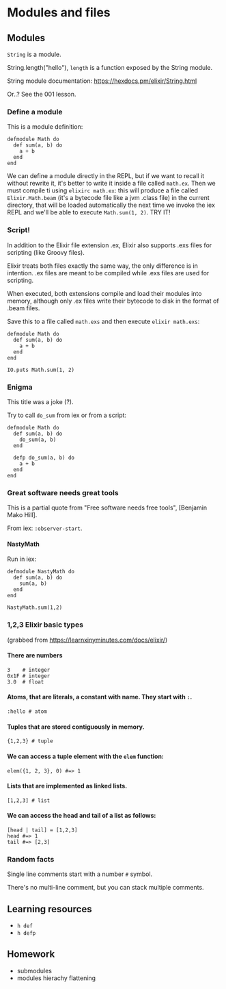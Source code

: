 # Modules and files

## Modules

`String` is a module.

String.length("hello"), `length` is a function exposed by the String module.

String module documentation: https://hexdocs.pm/elixir/String.html

Or..? See the 001 lesson.

### Define a module

This is a module definition:

```
defmodule Math do
  def sum(a, b) do
    a + b
  end
end
```
We can define a module directly in the REPL, but if we want to recall it without rewrite it, it's better
to write it inside a file called `math.ex`. Then we must compile ti using `elixirc math.ex`: this
will produce a file called `Elixir.Math.beam` (it's a bytecode file like a jvm .class file) in the current directory, that will be loaded
automatically the next time we invoke the iex REPL and we'll be able to execute `Math.sum(1, 2)`. TRY IT!

### Script!

In addition to the Elixir file extension .ex, Elixir also supports .exs files for scripting (like Groovy files).

Elixir treats both files exactly the same way, the only difference is in intention. .ex files are meant to be compiled while .exs files are used for scripting.

When executed, both extensions compile and load their modules into memory, although only .ex files write their bytecode to disk in the format of .beam files.

Save this to a file called `math.exs` and then execute `elixir math.exs`:

```
defmodule Math do
  def sum(a, b) do
    a + b
  end
end

IO.puts Math.sum(1, 2)
```

### Enigma

This title was a joke (?).

Try to call `do_sum` from iex or from a script:

```
defmodule Math do
  def sum(a, b) do
    do_sum(a, b)
  end

  defp do_sum(a, b) do
    a + b
  end
end
```

### Great software needs great tools
This is a partial quote from "Free software needs free tools", [Benjamin Mako Hill].

From iex: `:observer-start`.

#### NastyMath

Run in iex:

```
defmodule NastyMath do
  def sum(a, b) do
    sum(a, b)
  end
end

NastyMath.sum(1,2)
```

### 1,2,3 Elixir basic types

(grabbed from https://learnxinyminutes.com/docs/elixir/)

#### There are numbers

```
3    # integer
0x1F # integer
3.0  # float
```

#### Atoms, that are literals, a constant with name. They start with `:`.

```
:hello # atom
```

#### Tuples that are stored contiguously in memory.

```
{1,2,3} # tuple
```

#### We can access a tuple element with the `elem` function:

```
elem({1, 2, 3}, 0) #=> 1
```

#### Lists that are implemented as linked lists.

```
[1,2,3] # list
```

#### We can access the head and tail of a list as follows:

```
[head | tail] = [1,2,3]
head #=> 1
tail #=> [2,3]
```

### Random facts

Single line comments start with a number `#` symbol.

There's no multi-line comment, but you can stack multiple comments.


## Learning resources

- `h def`
- `h defp`

## Homework

- submodules
- modules hierachy flattening









